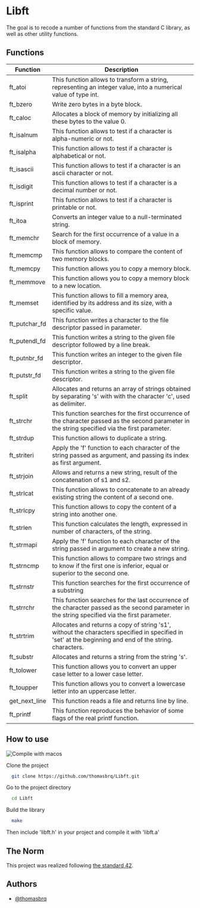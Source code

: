 
# Libft

The goal is to recode a number of functions from the standard C library, as well as other utility functions.

## Functions

| Function      | Description                                                                                                                                             |
|---------------|---------------------------------------------------------------------------------------------------------------------------------------------------------|
| ft_atoi       | This function allows to transform a string, representing an integer value, into a numerical value of type int.                                          |
| ft_bzero      | Write zero bytes in a byte block.                                                                                                                       |
| ft_caloc      | Allocates a block of memory by initializing all these bytes to the value 0.                                                                             |
| ft_isalnum    | This function allows to test if a character is alpha-numeric or not.                                                                                    |
| ft_isalpha    | This function allows to test if a character is alphabetical or not.                                                                                     |
| ft_isascii    | This function allows to test if a character is an ascii character or not.                                                                               |
| ft_isdigit    | This function allows to test if a character is a decimal number or not.                                                                                 |
| ft_isprint    | This function allows to test if a character is printable or not.                                                                                        |
| ft_itoa       | Converts an integer value to a null-terminated string.                                                                                                  |
| ft_memchr     | Search for the first occurrence of a value in a block of memory.                                                                                        |
| ft_memcmp     | This function allows to compare the content of two memory blocks.                                                                                       |
| ft_memcpy     | This function allows you to copy a memory block.                                                                                                        |
| ft_memmove    | This function allows you to copy a memory block to a new location.                                                                                      |
| ft_memset     | This function allows to fill a memory area, identified by its address and its size, with a specific value.                                              |
| ft_putchar_fd | This function writes a character to the file descriptor passed in parameter.                                                                            |
| ft_putendl_fd | This function writes a string to the given file descriptor followed by a line break.                                                                    |
| ft_putnbr_fd  | This function writes an integer to the given file descriptor.                                                                                           |
| ft_putstr_fd  | This function writes a string to the given file descriptor.                                                                                             |
| ft_split      | Allocates and returns an array of strings obtained by separating 's' with with the character 'c', used as delimiter.                                    |
| ft_strchr     | This function searches for the first occurrence of the character passed as the second parameter in the string specified via the first parameter.        |
| ft_strdup     | This function allows to duplicate a string.                                                                                                             |
| ft_striteri   | Apply the 'f' function to each character of the string passed as argument, and passing its index as first argument.                                     |
| ft_strjoin    | Allows and returns a new string, result of the concatenation of s1 and s2.                                                                              |
| ft_strlcat    | This function allows to concatenate to an already existing string the content of a second one.                                                          |
| ft_strlcpy    | This function allows to copy the content of a string into another one.                                                                                  |
| ft_strlen     | This function calculates the length, expressed in number of characters, of the string.                                                                  |
| ft_strmapi    | Apply the 'f' function to each character of the string passed in argument to create a new string.                                                       |
| ft_strncmp    | This function allows to compare two strings and to know if the first one is inferior, equal or superior to the second one.                              |
| ft_strnstr    | This function searches for the first occurrence of a substring                                                                                          |
| ft_strrchr    | This function searches for the last occurrence of the character passed as the second parameter in the string specified via the first parameter.         |
| ft_strtrim    | Allocates and returns a copy of string 's1', without the characters specified in specified in 'set' at the beginning and end of the string. characters. |
| ft_substr     | Allocates and returns a string from the string 's'.                                                                                                     |
| ft_tolower    | This function allows you to convert an upper case letter to a lower case letter.                                                                        |
| ft_toupper    | This function allows you to convert a lowercase letter into an uppercase letter.    
| get_next_line    | This function reads a file and returns line by line.                                                                        |
| ft_printf    | This function reproduces the behavior of some flags of the real printf function.                                                                        |

## How to use
![Compile with macos](https://badgen.net/badge/build/macOS/grey?icon=apple)

Clone the project

```bash
  git clone https://github.com/thomasbrq/Libft.git
```

Go to the project directory

```bash
  cd Libft
```

Build the library

```bash
  make
```

Then include 'libft.h' in your project and compile it with 'libft.a'

## The Norm
This project was realized following [the standard 42](https://raw.githubusercontent.com/42Paris/norminette-v3/master/pdf/en.norm.pdf). 

## Authors

- [@thomasbrq](https://github.com/thomasbrq)
